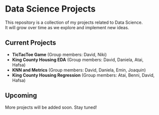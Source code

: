 # Data Science Projects

This repository is a collection of my projects related to Data Science.  
It will grow over time as we explore and implement new ideas.

## Current Projects
- **TicTacToe Game** (Group members: David, Niki)
- **King County Housing EDA** (Group members: David, Daniela, Atai, Hafsa)
- **KNN and Metrics** (Group members: David, Daniela, Emin, Joaquin)
- **King County Housing Regression** (Group members: Atai, Benni, David, Hafsa)

## Upcoming
More projects will be added soon. Stay tuned!
